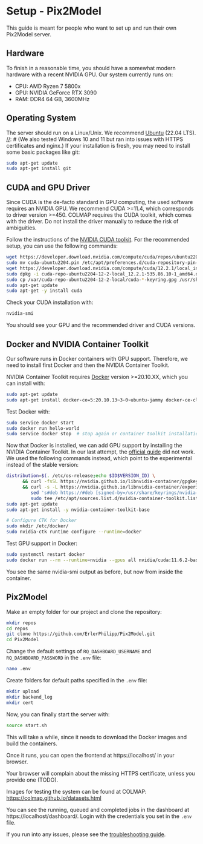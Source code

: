 # Setup - Pix2Model

This guide is meant for people who want to set up and run their own Pix2Model server.


## Hardware

To finish in a reasonable time, you should have a somewhat modern hardware with a recent NVIDIA GPU.
Our system currently runs on:
- CPU: AMD Ryzen 7 5800x
- GPU: NVIDIA GeForce RTX 3090
- RAM: DDR4 64 GB, 3600MHz


## Operating System

The server should run on a Linux/Unix. We recommend [Ubuntu](https://ubuntu.com/) (22.04 LTS).
[//]: # (We also tested Windows 10 and 11 but ran into issues with HTTPS certificates and nginx.)
If your installation is fresh, you may need to install some basic packages like git:
```bash
sudo apt-get update
sudo apt-get install git
```

[//]: # (TODO: sudo and users setup, recommended path)


## CUDA and GPU Driver

Since CUDA is the de-facto standard in GPU computing, the used software requires an NVIDIA GPU.
We recommend CUDA >=11.4, which corresponds to driver version >=450. 
COLMAP requires the CUDA toolkit, which comes with the driver. 
Do not install the driver manually to reduce the risk of ambiguities.

Follow the instructions of the [NVIDIA CUDA toolkit](https://developer.nvidia.com/cuda-downloads).
For the recommended setup, you can use the following commands:
```bash
wget https://developer.download.nvidia.com/compute/cuda/repos/ubuntu2204/x86_64/cuda-ubuntu2204.pin
sudo mv cuda-ubuntu2204.pin /etc/apt/preferences.d/cuda-repository-pin-600
wget https://developer.download.nvidia.com/compute/cuda/12.2.1/local_installers/cuda-repo-ubuntu2204-12-2-local_12.2.1-535.86.10-1_amd64.deb
sudo dpkg -i cuda-repo-ubuntu2204-12-2-local_12.2.1-535.86.10-1_amd64.deb
sudo cp /var/cuda-repo-ubuntu2204-12-2-local/cuda-*-keyring.gpg /usr/share/keyrings/
sudo apt-get update
sudo apt-get -y install cuda
```

Check your CUDA installation with:
```bash
nvidia-smi
```
You should see your GPU and the recommended driver and CUDA versions.


## Docker and NVIDIA Container Toolkit

Our software runs in Docker containers with GPU support. 
Therefore, we need to install first Docker and then the NVIDIA Container Toolkit.

NVIDIA Container Toolkit requires [Docker](https://docs.docker.com/engine/install/ubuntu/#install-using-the-repository) 
version >=20.10.XX, which you can install with:
```bash
sudo apt-get update
sudo apt-get install docker-ce=5:20.10.13~3-0~ubuntu-jammy docker-ce-cli=5:20.10.13~3-0~ubuntu-jammy containerd.io docker-buildx-plugin docker-compose-plugin
```

Test Docker with:
```bash
sudo service docker start
sudo docker run hello-world
sudo service docker stop  # stop again or container toolkit installation will fail
```

Now that Docker is installed, we can add GPU support by installing the NVIDIA Container Toolkit. 
In our last attempt, the 
[official guide](https://docs.nvidia.com/datacenter/cloud-native/container-toolkit/install-guide.html) did not work. 
We used the following commands instead, which point to the experimental instead of the stable version:
```bash
distribution=$(. /etc/os-release;echo $ID$VERSION_ID) \
      && curl -fsSL https://nvidia.github.io/libnvidia-container/gpgkey | sudo gpg --dearmor -o /usr/share/keyrings/nvidia-container-toolkit-keyring.gpg \
      && curl -s -L https://nvidia.github.io/libnvidia-container/experimental/$distribution/libnvidia-container.list | \
         sed 's#deb https://#deb [signed-by=/usr/share/keyrings/nvidia-container-toolkit-keyring.gpg] https://#g' | \
         sudo tee /etc/apt/sources.list.d/nvidia-container-toolkit.list
sudo apt-get update
sudo apt-get install -y nvidia-container-toolkit-base

# Configure CTK for Docker
sudo mkdir /etc/docker/
sudo nvidia-ctk runtime configure --runtime=docker
```

Test GPU support in Docker:
```bash
sudo systemctl restart docker
sudo docker run --rm --runtime=nvidia --gpus all nvidia/cuda:11.6.2-base-ubuntu20.04 nvidia-smi
```
You see the same nvidia-smi output as before, but now from inside the container.


## Pix2Model

Make an empty folder for our project and clone the repository:
```bash
mkdir repos
cd repos
git clone https://github.com/ErlerPhilipp/Pix2Model.git
cd Pix2Model
```

Change the default settings of `RQ_DASHBOARD_USERNAME` and `RQ_DASHBOARD_PASSWORD` in the `.env` file:
```bash
nano .env
```

Create folders for default paths specified in the `.env` file:
```bash
mkdir upload
mkdir backend_log 
mkdir cert
```

Now, you can finally start the server with:
```bash
source start.sh
```
This will take a while, since it needs to download the Docker images and build the containers.

Once it runs, you can open the frontend at https://localhost/ in your browser.

Your browser will complain about the missing HTTPS certificate, unless you provide one (TODO).

[//]: # (TODO: SSL certificate)

Images for testing the system can be found at COLMAP: https://colmap.github.io/datasets.html

You can see the running, queued and completed jobs in the dashboard at https://localhost/dashboard/. 
Login with the credentials you set in the `.env` file.

If you run into any issues, please see the [troubleshooting guide](troubleshooting.md).

